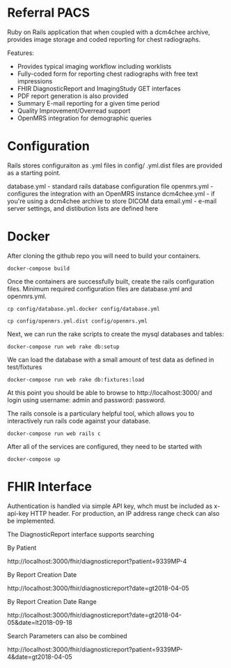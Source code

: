 Referral PACS
=============
Ruby on Rails application that when coupled with a dcm4chee archive, provides image storage and coded reporting for chest radiographs.

Features:
- Provides typical imaging workflow including worklists
- Fully-coded form for reporting chest radiographs with free text impressions
- FHIR DiagnosticReport and ImagingStudy GET interfaces
- PDF report generation is also provided
- Summary E-mail reporting for a given time period
- Quality Improvement/Overread support
- OpenMRS integration for demographic queries

Configuration
=============
Rails stores configuraiton as .yml files in config/  .yml.dist files are provided as a starting point.  

database.yml - standard rails database configuration file
openmrs.yml - configures the integration with an OpenMRS instance
dcm4chee.yml - if you're using a dcm4chee archive to store DICOM data
email.yml - e-mail server settings, and distibution lists are defined here

Docker
======
After cloning the github repo you will need to build your containers.

`docker-compose build`

Once the containers are successfully built, create the rails configuration files.  Minimum required configuration files are database.yml and openmrs.yml.

`cp config/database.yml.docker config/database.yml`

`cp config/openmrs.yml.dist config/openmrs.yml`

Next, we can run the rake scripts to create the mysql databases and tables:

`docker-compose run web rake db:setup`

We can load the database with a small amount of test data as defined in test/fixtures

`docker-compose run web rake db:fixtures:load`

At this point you should be able to browse to http://localhost:3000/ and login using username: admin and password: password.

The rails console is a particulary helpful tool, which allows you to interactively run rails code against your database.

`docker-compose run web rails c`

After all of the services are configured, they need to be started with

`docker-compose up`

FHIR Interface
==============
Authentication is handled via simple API key, whch must be included as x-api-key HTTP header.  For production, an IP address range check can also be implemented.

The DiagnosticReport interface supports searching

By Patient

http://localhost:3000/fhir/diagnosticreport?patient=9339MP-4

By Report Creation Date

http://localhost:3000/fhir/diagnosticreport?date=gt2018-04-05

By Report Creation Date Range

http://localhost:3000/fhir/diagnosticreport?date=gt2018-04-05&date=lt2018-09-18

Search Parameters can also be combined

http://localhost:3000/fhir/diagnosticreport?patient=9339MP-4&date=gt2018-04-05
